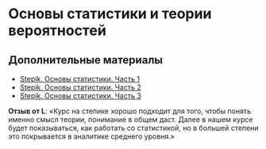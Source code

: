 # Основы статистики и теории вероятностей
## Дополнительные материалы
* [Stepik. Основы статистики. Часть 1](https://stepik.org/course/76/promo)
* [Stepik. Основы статистики. Часть 2](https://stepik.org/course/524/promo)
* [Stepik. Основы статистики. Часть 3](https://stepik.org/course/2152/promo)  
  
**Отзыв от L**: «Курс на степике хорошо подходит для того, чтобы понять именно смысл теории, понимание в общем даст. Далее в нашем курсе будет показываться, как работать со статистикой, но в большей степени это покрывается в аналитике среднего уровня.»
